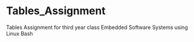 # Tables_Assignment
Tables Assignment for third year class Embedded Software Systems using Linux Bash
